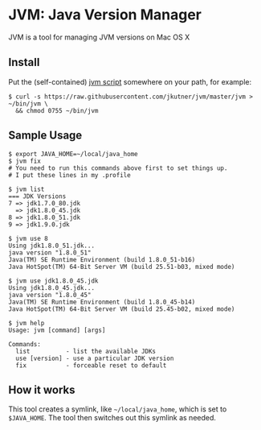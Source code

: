 # JVM: Java Version Manager

JVM is a tool for managing JVM versions on Mac OS X

## Install

Put the (self-contained) [jvm script](https://raw.githubusercontent.com/jkutner/jvm/master/jvm)
somewhere on your path, for example:

```
$ curl -s https://raw.githubusercontent.com/jkutner/jvm/master/jvm > ~/bin/jvm \
  && chmod 0755 ~/bin/jvm
```

## Sample Usage

```sh-session
$ export JAVA_HOME=~/local/java_home
$ jvm fix
# You need to run this commands above first to set things up. 
# I put these lines in my .profile

$ jvm list
=== JDK Versions
7 => jdk1.7.0_80.jdk
  => jdk1.8.0_45.jdk
8 => jdk1.8.0_51.jdk
9 => jdk1.9.0.jdk

$ jvm use 8
Using jdk1.8.0_51.jdk...
java version "1.8.0_51"
Java(TM) SE Runtime Environment (build 1.8.0_51-b16)
Java HotSpot(TM) 64-Bit Server VM (build 25.51-b03, mixed mode)

$ jvm use jdk1.8.0_45.jdk
Using jdk1.8.0_45.jdk...
java version "1.8.0_45"
Java(TM) SE Runtime Environment (build 1.8.0_45-b14)
Java HotSpot(TM) 64-Bit Server VM (build 25.45-b02, mixed mode)

$ jvm help
Usage: jvm [command] [args]

Commands:
  list          - list the available JDKs
  use [version] - use a particular JDK version
  fix           - forceable reset to default
```

## How it works

This tool creates a symlink, like `~/local/java_home`, which is set to `$JAVA_HOME`.
The tool then switches out this symlink as needed.

